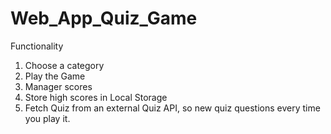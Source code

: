 # Web_App_Quiz_Game

Functionality

1. Choose a category
2. Play the Game
3. Manager scores
4. Store high scores in Local Storage
5. Fetch Quiz from an external Quiz API, so new quiz questions every time you play it.
